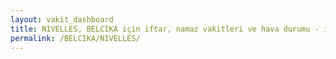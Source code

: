 ```yaml
---
layout: vakit_dashboard
title: NIVELLES, BELCIKA için iftar, namaz vakitleri ve hava durumu - ilçe/eyalet seç
permalink: /BELCIKA/NIVELLES/
---
```


<script type="text/javascript">
  var GLOBAL_COUNTRY = 'BELCIKA';
  var GLOBAL_CITY = 'NIVELLES';
  var GLOBAL_STATE = '';
  var lat = 72;
  var lon = 21;
</script>
